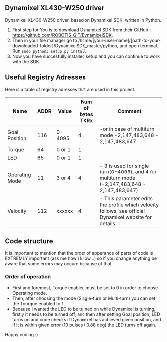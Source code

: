 ## Dynamixel XL430-W250 driver
  Dynamixel XL430-W250 driver, based on Dynamixel SDK, written in Python.
  1. First step for You is to download Dynamixel SDK from their GitHub : https://github.com/ROBOTIS-GIT/DynamixelSDK.
  2. Then in your file manager go to /home/[your-user-name]/[path-to-your-downloaded-folder]/DynamixelSDK_master/python, and open terminal. Run ``` sudo python3 setup.py install ```
  3. Now  you have succesfully installed setup and you can continue to work with the SDK.

## Useful Registry Adresses
  Here is a table of registry adresses that are used in this project.

|Name            |ADDR |  Value |Num of bytes TXRx| Comment
|----------------|-----|--------|-----------------|-------------------------------------------------------------------------------------------------------|
|Goal Position   | 116 | 0-4095 |         4       | -or in case of multiturn mode -2,147,483,648 - 2,147,483,647                                          |
|Torque          |  64 | 0 or 1 |         1       |                                                                                                       |
|LED             |  65 | 0 or 1 |         1       |                                                                                                       |
|Operating Mode  |  11 | 3 or 4 |         4       | - 3 is used for single turn(0-4095), and 4 for multiturn mode (-2,147,483,648 - 2,147,483,647)        |
|Velocity        | 112 | xxxxxx |         4       | - This parameter edits the profile which velocity follows, see official Dynamixel website for details.|

## Code structure
  It is important to mention that the order of apperance of parts of code is EXTREMLY important (ask me how i know...) so if you change anything be aware that some errors may occure because of that.
  
### Order of operation
- First and foremost, Torque enabled must be set to 0 in order to choose Operating mode. 
- Then, after choosing the mode (Single-turn or Multi-turn) you can set the Tourque enabled to 1.
- Because I wanted the LED to be turned on while Dynamixel is turning, firstly it needs to be turned off, and then after setting Goal position, LED turns on and code checks if Dynamixel has achieved given position, and if it is within given error (10 pulses / 0.88 deg) the LED turns off again.

  
 Happy coding :)
